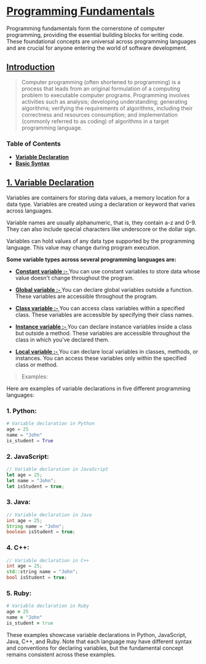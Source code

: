 # [ Programming Fundamentals ]()

Programming fundamentals form the cornerstone of computer programming, providing the essential building blocks for writing code. These foundational concepts are universal across programming languages and are crucial for anyone entering the world of software development.

## [Introduction](#Introduction)

> Computer programming (often shortened to programming) is a process that leads from an original formulation of a computing problem to executable computer programs. Programming involves activities such as analysis; developing understanding; generating algorithms; verifying the requirements of algorithms, including their correctness and resources consumption; and implementation (commonly referred to as coding) of algorithms in a target programming language.

### Table of Contents

-  **[Variable Declaration]()**
-  **[Basic Syntax]()**

## [1. Variable Declaration](#variable-declaration)

Variables are containers for storing data values, a memory location for a data type. Variables are created using a declaration or keyword that varies across languages.

Variable names are usually alphanumeric, that is, they contain a-z and 0-9. They can also include special characters like underscore or the dollar sign.

Variables can hold values of any data type supported by the programming language. This value may change during program execution.

**Some variable types across several programming languages are:**

-  **[Constant variable :- ](#constant-variable)** You can use constant variables to store data whose value doesn't change throughout the program.

-  **[ Global variable :- ](#global-variable)** You can declare global variables outside a function. These variables are accessible throughout the program.
-  **[Class variable :- ](#class-variable)** You can access class variables within a specified class. These variables are accessible by specifying their class names.
-  **[Instance variable :- ](#instance-variable)** You can declare instance variables inside a class but outside a method. These variables are accessible throughout the class in which you've declared them.
-  **[Local variable :- ](#locla-variable)** You can declare local variables in classes, methods, or instances. You can access these variables only within the specified class or method.

> Examples:

Here are examples of variable declarations in five different programming languages:

### 1. **Python:**

```python
# Variable declaration in Python
age = 25
name = "John"
is_student = True
```

### 2. **JavaScript:**

```javascript
// Variable declaration in JavaScript
let age = 25;
let name = "John";
let isStudent = true;
```

### 3. **Java:**

```java
// Variable declaration in Java
int age = 25;
String name = "John";
boolean isStudent = true;
```

### 4. **C++:**

```cpp
// Variable declaration in C++
int age = 25;
std::string name = "John";
bool isStudent = true;
```

### 5. **Ruby:**

```ruby
# Variable declaration in Ruby
age = 25
name = "John"
is_student = true
```

These examples showcase variable declarations in Python, JavaScript, Java, C++, and Ruby. Note that each language may have different syntax and conventions for declaring variables, but the fundamental concept remains consistent across these examples.

<!-- Variable declaration
Basic syntax
Data type and structures
Flow control structures (Conditionals and loops)
Functional programming
Object-oriented programming
Debugging
IDEs and coding environments -->

